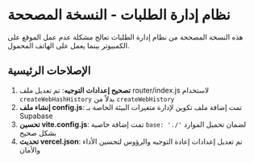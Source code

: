 # نظام إدارة الطلبات - النسخة المصححة

هذه النسخة المصححة من نظام إدارة الطلبات تعالج مشكلة عدم عمل الموقع على الكمبيوتر بينما يعمل على الهاتف المحمول.

## الإصلاحات الرئيسية

1. **تصحيح إعدادات التوجيه**: تم تعديل ملف router/index.js لاستخدام `createWebHashHistory` بدلاً من `createWebHistory`
2. **إنشاء ملف config.js**: تمت إضافة ملف تكوين لإدارة متغيرات البيئة الخاصة بـ Supabase
3. **تحسين vite.config.js**: تمت إضافة خاصية `base: './'` لضمان تحميل الموارد بشكل صحيح
4. **تحديث vercel.json**: تم تعديل إعدادات إعادة التوجيه والرؤوس لتحسين الأداء والأمان
